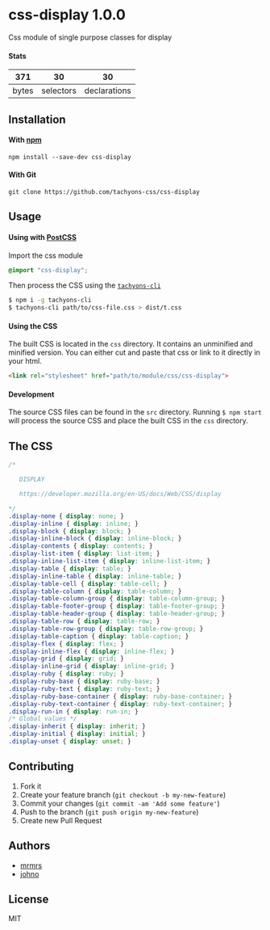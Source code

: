 # css-display 1.0.0

Css module of single purpose classes for display

#### Stats

371 | 30 | 30
---|---|---
bytes | selectors | declarations

## Installation

#### With [npm](https://npmjs.com)

```
npm install --save-dev css-display
```

#### With Git

```
git clone https://github.com/tachyons-css/css-display
```

## Usage

#### Using with [PostCSS](https://github.com/postcss/postcss)

Import the css module

```css
@import "css-display";
```

Then process the CSS using the [`tachyons-cli`](https://github.com/tachyons-css/tachyons-cli)

```sh
$ npm i -g tachyons-cli
$ tachyons-cli path/to/css-file.css > dist/t.css
```

#### Using the CSS

The built CSS is located in the `css` directory. It contains an unminified and minified version.
You can either cut and paste that css or link to it directly in your html.

```html
<link rel="stylesheet" href="path/to/module/css/css-display">
```

#### Development

The source CSS files can be found in the `src` directory.
Running `$ npm start` will process the source CSS and place the built CSS in the `css` directory.

## The CSS

```css
/*

   DISPLAY

   https://developer.mozilla.org/en-US/docs/Web/CSS/display

*/
.display-none { display: none; }
.display-inline { display: inline; }
.display-block { display: block; }
.display-inline-block { display: inline-block; }
.display-contents { display: contents; }
.display-list-item { display: list-item; }
.display-inline-list-item { display: inline-list-item; }
.display-table { display: table; }
.display-inline-table { display: inline-table; }
.display-table-cell { display: table-cell; }
.display-table-column { display: table-column; }
.display-table-column-group { display: table-column-group; }
.display-table-footer-group { display: table-footer-group; }
.display-table-header-group { display: table-header-group; }
.display-table-row { display: table-row; }
.display-table-row-group { display: table-row-group; }
.display-table-caption { display: table-caption; }
.display-flex { display: flex; }
.display-inline-flex { display: inline-flex; }
.display-grid { display: grid; }
.display-inline-grid { display: inline-grid; }
.display-ruby { display: ruby; }
.display-ruby-base { display: ruby-base; }
.display-ruby-text { display: ruby-text; }
.display-ruby-base-container { display: ruby-base-container; }
.display-ruby-text-container { display: ruby-text-container; }
.display-run-in { display: run-in; }
/* Global values */
.display-inherit { display: inherit; }
.display-initial { display: initial; }
.display-unset { display: unset; }
```

## Contributing

1. Fork it
2. Create your feature branch (`git checkout -b my-new-feature`)
3. Commit your changes (`git commit -am 'Add some feature'`)
4. Push to the branch (`git push origin my-new-feature`)
5. Create new Pull Request

## Authors

* [mrmrs](http://mrmrs.io)
* [johno](http://johnotander.com)

## License

MIT

